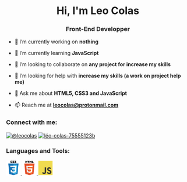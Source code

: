 <h1 align="center">Hi, I'm Leo Colas</h1>
<h3 align="center">Front-End Developper</h3>

- 🔭 I’m currently working on **nothing**

- 🌱 I’m currently learning **JavaScript**

- 👯 I’m looking to collaborate on **any project for increase my skills**

- 🤝 I’m looking for help with **increase my skills (a work on project help me)**

- 💬 Ask me about **HTML5, CSS3 and JavaScript**

- 📫 Reach me at **leocolas@protonmail.com**

<h3 align="left">Connect with me:</h3>
<p align="left">
<a href="https://codepen.io/leocolas" target="blank"><img align="center" src="https://raw.githubusercontent.com/rahuldkjain/github-profile-readme-generator/master/src/images/icons/Social/codepen.svg" alt="@leocolas" height="30" width="40" /></a>
<a href="https://linkedin.com/in/léo-colas-75555123b" target="blank"><img align="center" src="https://raw.githubusercontent.com/rahuldkjain/github-profile-readme-generator/master/src/images/icons/Social/linked-in-alt.svg" alt="léo-colas-75555123b" height="30" width="40" /></a>
</p>

<h3 align="left">Languages and Tools:</h3>
<p align="left"> <a href="https://www.w3schools.com/css/" target="_blank" rel="noreferrer"> <img src="https://raw.githubusercontent.com/devicons/devicon/master/icons/css3/css3-original-wordmark.svg" alt="css3" width="40" height="40"/> </a> <a href="https://www.w3.org/html/" target="_blank" rel="noreferrer"> <img src="https://raw.githubusercontent.com/devicons/devicon/master/icons/html5/html5-original-wordmark.svg" alt="html5" width="40" height="40"/> </a> <a href="https://developer.mozilla.org/en-US/docs/Web/JavaScript" target="_blank" rel="noreferrer"> <img src="https://raw.githubusercontent.com/devicons/devicon/master/icons/javascript/javascript-original.svg" alt="javascript" width="40" height="40"/> </a> </p>
